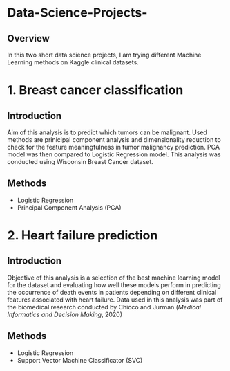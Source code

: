 # Data-Science-Projects-
## Overview
In this two short data science projects, I am trying different Machine Learning methods on Kaggle clinical datasets. 

# 1. Breast cancer classification 
## Introduction
Aim of this analysis is to predict which tumors can be malignant. Used methods are prinicipal component analysis and dimensionality reduction to check for the feature meaningfulness in tumor malignancy prediction. PCA model was then compared to Logistic Regression model. This analysis was conducted using Wisconsin Breast Cancer dataset. 
## Methods
- Logistic Regression
- Principal Component Analysis (PCA)

# 2. Heart failure prediction 
## Introduction
Objective of this analysis is a selection of the best machine learning model for the dataset and evaluating how well these models perform in predicting the occurrence of death events in patients depending on different clinical features associated with heart failure. Data used in this analysis was part of the biomedical research conducted by Chicco and Jurman (*Medical Informatics and Decision Making*, 2020)
## Methods
- Logistic Regression
- Support Vector Machine Classificator (SVC)
